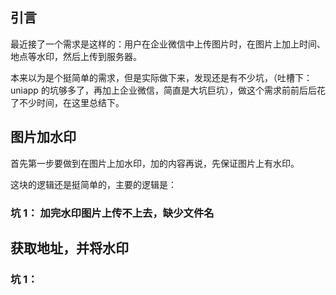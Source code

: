 ## 引言

最近接了一个需求是这样的：用户在企业微信中上传图片时，在图片上加上时间、地点等水印，然后上传到服务器。

本来以为是个挺简单的需求，但是实际做下来，发现还是有不少坑，（吐槽下：uniapp 的坑够多了，再加上企业微信，简直是大坑巨坑），做这个需求前前后后花了不少时间，在这里总结下。

## 图片加水印

首先第一步要做到在图片上加水印，加的内容再说，先保证图片上有水印。

这块的逻辑还是挺简单的，主要的逻辑是：

### 坑 1： 加完水印图片上传不上去，缺少文件名

## 获取地址，并将水印

### 坑 1：
